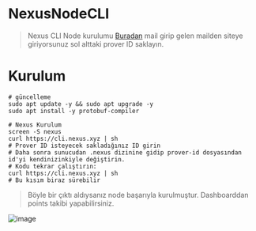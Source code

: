 # NexusNodeCLI

> Nexus CLI Node kurulumu
> [Buradan](https://beta.nexus.xyz/) mail girip gelen mailden siteye giriyorsunuz sol alttaki prover ID saklayın.
# Kurulum
```console
# güncelleme
sudo apt update -y && sudo apt upgrade -y
sudo apt install -y protobuf-compiler
```
```console
# Nexus Kurulum
screen -S nexus
curl https://cli.nexus.xyz | sh
# Prover ID isteyecek sakladığınız ID girin
# Daha sonra sunucudan .nexus dizinine gidip prover-id dosyasından id'yi kendinizinkiyle değiştirin.
# Kodu tekrar çalıştırın:
curl https://cli.nexus.xyz | sh
# Bu kısım biraz sürebilir
```
> Böyle bir çıktı aldıysanız node başarıyla kurulmuştur. Dashboarddan points takibi yapabilirsiniz.

![image](https://github.com/user-attachments/assets/a8d7105c-ead6-44b8-9f75-0190a42aa0b4)
